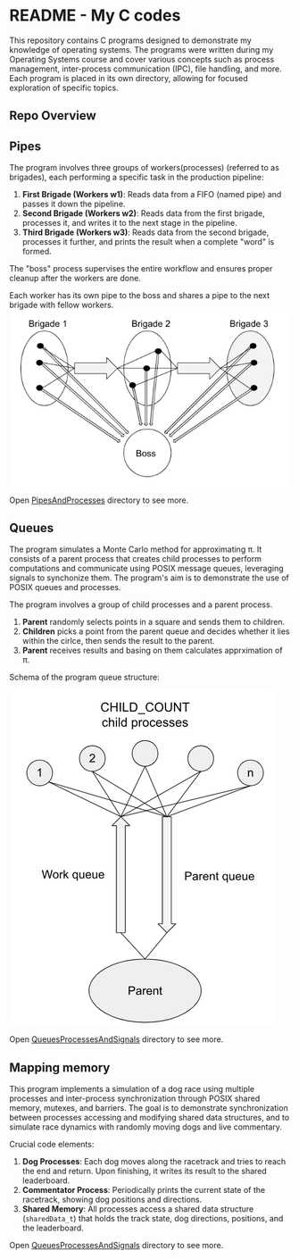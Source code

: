 
# README - My C codes

This repository contains C programs designed to demonstrate my knowledge of operating systems. The programs were written during my Operating Systems course and cover various concepts such as process management, inter-process communication (IPC), file handling, and more. Each program is placed in its own directory, allowing for focused exploration of specific topics.

## Repo Overview

## Pipes 

The program involves three groups of workers(processes) (referred to as brigades), each performing a specific task in the production pipeline:

1. **First Brigade (Workers w1)**: Reads data from a FIFO (named pipe) and passes it down the pipeline.
2. **Second Brigade (Workers w2)**: Reads data from the first brigade, processes it, and writes it to the next stage in the pipeline.
3. **Third Brigade (Workers w3)**: Reads data from the second brigade, processes it further, and prints the result when a complete "word" is formed.

The "boss" process supervises the entire workflow and ensures proper cleanup after the workers are 
done.

Each worker has its own pipe to the boss and shares a pipe to the next brigade with fellow workers. 
<img src="PipesAndProcesses/PipeSchema.png" alt="Alt text"  />  

Open [PipesAndProcesses](./PipesAndProcesses) directory to see more. 

## Queues 

The program simulates a Monte Carlo method for approximating π. It consists of a parent process that creates child processes to perform computations and communicate using POSIX message queues, leveraging signals to synchonize them. The program's aim is to demonstrate the use of POSIX queues and processes. 

The program involves a group of child processes and a parent process. 

1. **Parent** randomly selects points in a square and sends them to children.
2. **Children** picks a point from the parent queue and decides whether it lies within the cirlce, then sends the result to the parent.
3. **Parent** receives results and basing on them calculates apprximation of π.

Schema of the program queue structure:

 <img src="QueuesProcessesAndSignals/QueueSchema.png" alt="Alt text"/>  

Open [QueuesProcessesAndSignals](./QueuesProcessesAndSignals) directory to see more. 

## Mapping memory  

This program implements a simulation of a dog race using multiple processes and inter-process synchronization through POSIX shared memory, mutexes, and barriers. The goal is to demonstrate synchronization between processes accessing and modifying shared data structures, and to simulate race dynamics with randomly moving dogs and live commentary.

Crucial code elements:  

1. **Dog Processes**: Each dog moves along the racetrack and tries to reach the end and return. Upon finishing, it writes its result to the shared leaderboard.
2. **Commentator Process**: Periodically prints the current state of the racetrack, showing dog positions and directions.
3. **Shared Memory**: All processes access a shared data structure (`sharedData_t`) that holds the track state, dog directions, positions, and the leaderboard.

Open [QueuesProcessesAndSignals](./SharedMemoryAndProcesses) directory to see more. 